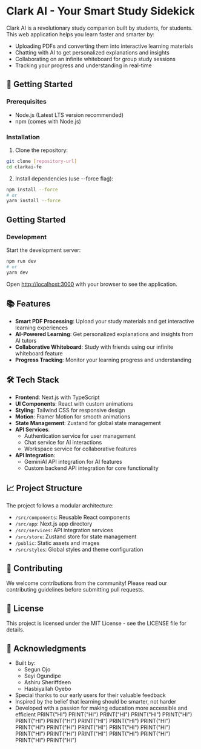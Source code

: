 # Clark AI - Your Smart Study Sidekick

Clark AI is a revolutionary study companion built by students, for students. This web application helps you learn faster and smarter by:
- Uploading PDFs and converting them into interactive learning materials
- Chatting with AI to get personalized explanations and insights
- Collaborating on an infinite whiteboard for group study sessions
- Tracking your progress and understanding in real-time

## 🚀 Getting Started

### Prerequisites
- Node.js (Latest LTS version recommended)
- npm (comes with Node.js)

### Installation
1. Clone the repository:
```bash
git clone [repository-url]
cd clarkai-fe
```

2. Install dependencies (use --force flag):
```bash
npm install --force
# or
yarn install --force
```

## Getting Started

### Development

Start the development server:
```bash
npm run dev
# or
yarn dev
```

Open [http://localhost:3000](http://localhost:3000) with your browser to see the application.

## 📚 Features

- **Smart PDF Processing**: Upload your study materials and get interactive learning experiences
- **AI-Powered Learning**: Get personalized explanations and insights from AI tutors
- **Collaborative Whiteboard**: Study with friends using our infinite whiteboard feature
- **Progress Tracking**: Monitor your learning progress and understanding

## 🛠️ Tech Stack

- **Frontend**: Next.js with TypeScript
- **UI Components**: React with custom animations
- **Styling**: Tailwind CSS for responsive design
- **Motion**: Framer Motion for smooth animations
- **State Management**: Zustand for global state management
- **API Services**: 
  - Authentication service for user management
  - Chat service for AI interactions
  - Workspace service for collaborative features
- **API Integration**: 
  - GeminiAI API integration for AI features
  - Custom backend API integration for core functionality

## 📈 Project Structure

The project follows a modular architecture:
- `/src/components`: Reusable React components
- `/src/app`: Next.js app directory
- `/src/services`: API integration services
- `/src/store`: Zustand store for state management
- `/public`: Static assets and images
- `/src/styles`: Global styles and theme configuration

## 🤝 Contributing

We welcome contributions from the community! Please read our contributing guidelines before submitting pull requests.

## 📄 License

This project is licensed under the MIT License - see the LICENSE file for details.

## 🙏 Acknowledgments

- Built by:
  - Segun Ojo
  - Seyi Ogundipe
  - Ashiru Sheriffdeen
  - Hasbiyallah Oyebo
- Special thanks to our early users for their valuable feedback
- Inspired by the belief that learning should be smarter, not harder
- Developed with a passion for making education more accessible and efficient
PRINT("HI")
PRINT("HI")
PRINT("HI")
PRINT("HI")
PRINT("HI")
PRINT("HI")
PRINT("HI")
PRINT("HI")
PRINT("HI")
PRINT("HI")
PRINT("HI")
PRINT("HI")
PRINT("HI")
PRINT("HI")
PRINT("HI")
PRINT("HI")
PRINT("HI")
PRINT("HI")
PRINT("HI")
PRINT("HI")
PRINT("HI")
PRINT("HI")

